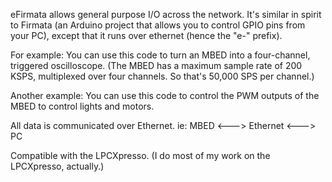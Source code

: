eFirmata allows general purpose I/O across the network.  It's similar
in spirit to Firmata (an Arduino project that allows you to control
GPIO pins from your PC), except that it runs over ethernet (hence the
"e-" prefix).

For example: You can use this code to turn an MBED into a four-channel, 
triggered oscilloscope.  (The MBED has a maximum sample rate of 200 KSPS,
multiplexed over four channels.  So that's 50,000 SPS per channel.)  

Another example:  You can use this code to control the PWM outputs of
the MBED to control lights and motors.  

All data is communicated over Ethernet.  ie:  MBED <---> Ethernet <---> PC

Compatible with the LPCXpresso.  (I do most of my work on the LPCXpresso, actually.)

